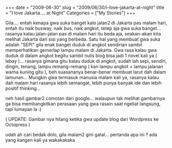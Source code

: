 +++
date = "2009-06-30"
slug = "2009/06/30/i-love-jakarta-at-night"
title = "I love Jakarta.... at Night"
Categories = ["My Stories"]
+++

Gila.... entah kenapa gwa suka banget kalo jalan2 di Jakarta pas malam hari, entah itu naik busway, naik bus, naik angkot, tetep aja gwa suka banget... rasanya kalau jalan-jalan pas di malam hari itu beda aja, seakan-akan kita melihat Jakarta dari sisi yang berbeda. Satu hal yang membuat gwa suka adalah "SEPI" gila enak banget duduk di angkot sendirian sambil memperhatikan gemerlap lampu malam di Jakarta. Gwa rasa kalau gwa duduk di dalam angkot begitu sambil nulis blog bisa jadi 1 novel kali ya ( lebay )... rasanya gimana gitu kalau duduk di angkot, sudah lah sepi, sendiri, dingin, tenang, lampu remang-remang ( kan lampu angkot + lampu jalanan warna kuning gitu ), beh suasananya benar-benar membuat larut dah dalam lamunan... Mungkin gwa termasuk manusia malam kali ya, rasanya kalau dah malam hari rasanya lebih semangat, lebih punya banyak ide dan lebih positif thinking... 

neh hasil gambar2 comotan dari google... walaupun tak melihat gambarnya ga bisa membangkitkan perasaan yang gwa rasain saat ngeliat langsung, tapi lumayan la :)

( UPDATE: Gambar nya hilang ketika gwa update blog dari Wordpress ke Octopress )

udah ah cari bedak dolo, gila malam2 gini gatal... pertanda apa ini ? ada yang kangen kali ya wakakakaka
